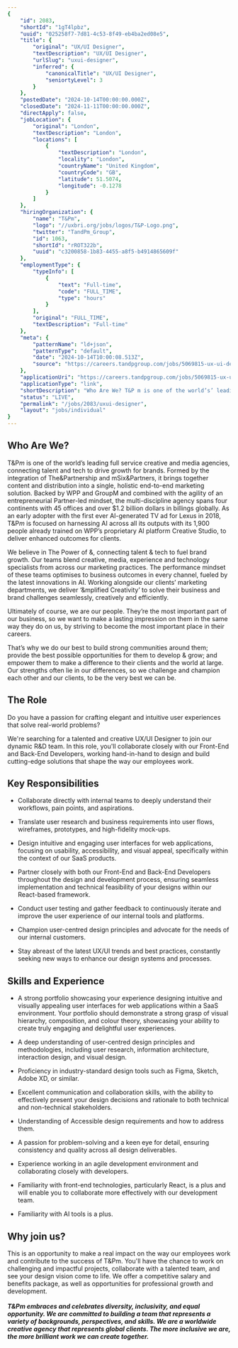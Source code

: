 ```yaml
---
{
	"id": 2083,
	"shortId": "1gT4lpbz",
	"uuid": "025258f7-7d81-4c53-8f49-eb4ba2ed08e5",
	"title": {
		"original": "UX/UI Designer",
		"textDescription": "UX/UI Designer",
		"urlSlug": "uxui-designer",
		"inferred": {
			"canonicalTitle": "UX/UI Designer",
			"seniortyLevel": 3
		}
	},
	"postedDate": "2024-10-14T00:00:00.000Z",
	"closedDate": "2024-11-11T00:00:00.000Z",
	"directApply": false,
	"jobLocation": {
		"original": "London",
		"textDescription": "London",
		"locations": [
			{
				"textDescription": "London",
				"locality": "London",
				"countryName": "United Kingdom",
				"countryCode": "GB",
				"latitude": 51.5074,
				"longitude": -0.1278
			}
		]
	},
	"hiringOrganization": {
		"name": "T&Pm",
		"logo": "//uxbri.org/jobs/logos/T&P-Logo.png",
		"twitter": "TandPm_Group",
		"id": 1063,
		"shortId": "rROT322b",
		"uuid": "c3200858-1b83-4455-a8f5-b4914865609f"
	},
	"employmentType": {
		"typeInfo": [
			{
				"text": "Full-time",
				"code": "FULL_TIME",
				"type": "hours"
			}
		],
		"original": "FULL_TIME",
		"textDescription": "Full-time"
	},
	"meta": {
		"patternName": "ld+json",
		"patternType": "default",
		"date": "2024-10-14T10:00:08.513Z",
		"source": "https://careers.tandpgroup.com/jobs/5069815-ux-ui-designer?ittk=L0WN1YCK5M"
	},
	"applicationUri": "https://careers.tandpgroup.com/jobs/5069815-ux-ui-designer?ittk=L0WN1YCK5M",
	"applicationType": "link",
	"shortDescription": "Who Are We? T&P m is one of the world’s’ leading full service creative and media agencies, connecting talent and tech to drive growth for brands. Formed by the integration of The&Partnership and",
	"status": "LIVE",
	"permalink": "/jobs/2083/uxui-designer",
	"layout": "jobs/individual"
}
---
```

<h2>Who Are We?</h2><p>T&amp;P<em>m</em> is one of the world’s leading full service creative and media agencies, connecting talent and tech to drive growth for brands. Formed by the integration of The&amp;Partnership and mSix&amp;Partners, it brings together content and distribution into a single, holistic end-to-end marketing solution. Backed by WPP and GroupM and combined with the agility of an entrepreneurial Partner-led mindset, the multi-discipline agency spans four continents with 45 offices and over $1.2 billion dollars in billings globally. As an early adopter with the first ever AI-generated TV ad for Lexus in 2018, T&amp;P<em>m</em> is focused on harnessing AI across all its outputs with its 1,900 people already trained on WPP’s proprietary AI platform Creative Studio, to deliver enhanced outcomes for clients.</p><p>We believe in The Power of &amp;, connecting talent &amp; tech to fuel brand growth. Our teams blend creative, media, experience and technology specialists from across our marketing practices. The performance mindset of these teams optimises to business outcomes in every channel, fueled by the latest innovations in AI. Working alongside our clients’ marketing departments, we deliver ‘&amp;mplified Creativity’ to solve their business and brand challenges seamlessly, creatively and efficiently.</p><p>Ultimately of course, we are our people. They’re the most important part of our business, so we want to make a lasting impression on them in the same way they do on us, by striving to become the most important place in their careers.</p><p>That’s why we do our best to build strong communities around them; provide the best possible opportunities for them to develop &amp; grow; and empower them to make a difference to their clients and the world at large. Our strengths often lie in our differences, so we challenge and champion each other and our clients, to be the very best we can be.</p><h2>The Role</h2><p>Do you have a passion for crafting elegant and intuitive user experiences that solve real-world problems?</p><p>We're searching for a talented and creative UX/UI Designer to join our dynamic R&amp;D team. In this role, you'll collaborate closely with our Front-End and Back-End Developers, working hand-in-hand to design and build cutting-edge solutions that shape the way our employees work.</p><h2>Key Responsibilities</h2><ul><li><p>Collaborate directly with internal teams to deeply understand their workflows, pain points, and aspirations.</p></li><li><p>Translate user research and business requirements into user flows, wireframes, prototypes, and high-fidelity mock-ups.</p></li><li><p>Design intuitive and engaging user interfaces for web applications, focusing on usability, accessibility, and visual appeal, specifically within the context of our SaaS products.</p></li><li><p>Partner closely with both our Front-End and Back-End Developers throughout the design and development process, ensuring seamless implementation and technical feasibility of your designs within our React-based framework.</p></li><li><p>Conduct user testing and gather feedback to continuously iterate and improve the user experience of our internal tools and platforms.</p></li><li><p>Champion user-centred design principles and advocate for the needs of our internal customers.</p></li><li><p>Stay abreast of the latest UX/UI trends and best practices, constantly seeking new ways to enhance our design systems and processes.</p></li></ul><h2>Skills and Experience</h2><ul><li><p>A strong portfolio showcasing your experience designing intuitive and visually appealing user interfaces for web applications within a SaaS environment. Your portfolio should demonstrate a strong grasp of visual hierarchy, composition, and colour theory, showcasing your ability to create truly engaging and delightful user experiences.</p></li><li><p>A deep understanding of user-centred design principles and methodologies, including user research, information architecture, interaction design, and visual design.</p></li><li><p>Proficiency in industry-standard design tools such as Figma, Sketch, Adobe XD, or similar.</p></li><li><p>Excellent communication and collaboration skills, with the ability to effectively present your design decisions and rationale to both technical and non-technical stakeholders.</p></li><li><p>Understanding of Accessible design requirements and how to address them.</p></li><li><p>A passion for problem-solving and a keen eye for detail, ensuring consistency and quality across all design deliverables.</p></li><li><p>Experience working in an agile development environment and collaborating closely with developers.</p></li><li><p>Familiarity with front-end technologies, particularly React, is a plus and will enable you to collaborate more effectively with our development team.</p></li><li><p>Familiarity with AI tools is a plus.</p></li></ul><h2>Why join us?</h2><p>This is an opportunity to make a real impact on the way our employees work and contribute to the success of T&amp;Pm. You'll have the chance to work on challenging and impactful projects, collaborate with a talented team, and see your design vision come to life. We offer a competitive salary and benefits package, as well as opportunities for professional growth and development.<br><br><strong><em>T&amp;Pm embraces and celebrates diversity, inclusivity, and equal opportunity. We are committed to building a team that represents a variety of backgrounds, perspectives, and skills. We are a worldwide creative agency that represents global clients. The more inclusive we are, the more brilliant work we can create together.</em></strong></p>
